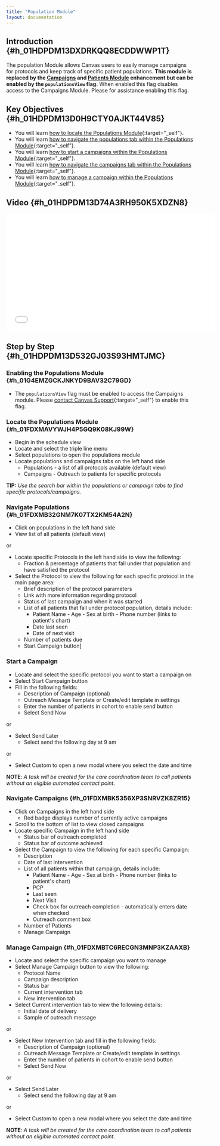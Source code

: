 ```yaml
---
title: "Population Module"
layout: documentation
---
```


## Introduction {#h_01HDPDM13DXDRKQQ8ECDDWWP1T}

The population Module allows Canvas users to easily manage campaigns for protocols and keep track of specific patient populations. **This module is replaced by the [Campaigns](/documentation/campaigns-module) and [Patients Module](/documentation/patients-module) enhancement but can be enabled by the `populationsView` flag.** When enabled this flag disables access to the Campaigns Module. Please for assistance enabling this flag.

## Key Objectives {#h_01HDPDM13D0H9CTY0AJKT44V85}

-   You will learn [how to locate the Populations Module](#h_01FDXMAVYWJH4P5GQ9K08KJ99W){:target="_self"}.
-   You will learn [how to navigate the populations tab within the Populations Module](#h_01FDXMB32GNM7K07TX2KM54A2N){:target="_self"}.
-   You will learn [how to start a campaigns within the Populations Module](#h_01FDXMB9X5S714JTJJSRRZZR1K){:target="_self"}.
-   You will learn [how to navigate the campaigns tab within the Populations Module](#h_01FDXMBK5356XP3SNRVZK8ZR15){:target="_self"}.
-   You will learn [how to manage a campaign within the Populations Module](#h_01FDXMBTC6RECGN3MNP3KZAAXB){:target="_self"}.

## Video {#h_01HDPDM13D74A3RH950K5XDZN8}

<iframe src="//www.loom.com/embed/d500b5c282c7499b9c780db05aa1070f" width="560" height="315" frameborder="0" allowfullscreen=""></iframe>

## Step by Step {#h_01HDPDM13D532GJ03S93HMTJMC}

### Enabling the Populations Module {#h_01G4EMZGCKJNKYD9BAV32C79GD}

-   The `populationsView` flag must be enabled to access the Campaigns module. Please [contact Canvas Support](/hc/en-us/articles/4406933084435){:target="_self"} to enable this flag.

### Locate the Populations Module {#h_01FDXMAVYWJH4P5GQ9K08KJ99W}

-   Begin in the schedule view
-   Locate and select the triple line menu
-   Select populations to open the populations module
-   Locate populations and campaigns tabs on the left hand side
    -   Populations - a list of all protocols available (default view)  
    -   Campaigns - Outreach to patients for specific protocols

**TIP:** *Use the search bar within the populations or campaign tabs to
find specific protocols/campaigns.*

### Navigate Populations {#h_01FDXMB32GNM7K07TX2KM54A2N}

-   Click on populations in the left hand side
-   View list of all patients (default view)

or

-   Locate specific Protocols in the left hand side to view the
    following:
    -   Fraction & percentage of patients that fall under that
        population and have satisfied the protocol
-   Select the Protocol to view the following for each specific protocol
    in the main page area:
    -   Brief description of the protocol parameters
    -   Link with more information regarding protocol
    -   Status of last campaign and when it was started 
    -   List of all patients that fall under protocol population,
        details include:
        -   Patient Name - Age - Sex at birth - Phone number (links to patient\'s chart)
        -   Date last seen
        -   Date of next visit
    -   Number of patients due
    -   Start Campaign button]

### Start a Campaign

-   Locate and select the specific protocol you want to start a campaign on
-   Select Start Campaign button
-   Fill in the following fields:
    -   Description of Campaign (optional)
    -   Outreach Message Template or Create/edit template in settings
    -   Enter the number of patients in cohort to enable send button
    -   Select Send Now

or

-   Select Send Later
    -   Select send the following day at 9 am

or

-   Select Custom to open a new modal where you select the date and time

**NOTE**: *A task will be created for the care coordination team to call patients without an eligible automated contact point.*

### Navigate Campaigns {#h_01FDXMBK5356XP3SNRVZK8ZR15}

-   Click on Campaigns in the left hand side
    -   Red badge displays number of currently active campaigns 
-   Scroll to the bottom of list to view closed campaigns
-   Locate specific Campaign in the left hand side 
    -   Status bar of outreach completed
    -   Status bar of outcome achieved
-   Select the Campaign to view the following for each specific
    Campaign:
    -   Description
    -   Date of last intervention
    -   List of all patients within that campaign, details include:
        -   Patient Name - Age - Sex at birth - Phone number (links to
            patient\'s chart) 
        -   PCP
        -   Last seen
        -   Next Visit
        -   Check box for outreach completion - automatically enters
            date when checked
        -   Outreach comment box
    -   Number of Patients
    -   Manage Campaign

### Manage Campaign {#h_01FDXMBTC6RECGN3MNP3KZAAXB}

-   Locate and select the specific campaign you want to manage
-   Select Manage Campaign button to view the following:
    -   Protocol Name
    -   Campaign description
    -   Status bar
    -   Current intervention tab
    -   New intervention tab
-   Select Current intervention tab to view the following details:
    -   Initial date of delivery
    -   Sample of outreach message

or

-   Select New Intervention tab and fill in the following fields:
    -   Description of Campaign (optional)
    -   Outreach Message Template or Create/edit template in settings
    -   Enter the number of patients in cohort to enable send button
    -   Select Send Now

or

-   Select Send Later
    -   Select send the following day at 9 am

or

-   Select Custom to open a new modal where you select the date and time

**NOTE**: *A task will be created for the care coordination team to call patients without an eligible automated contact point.*
